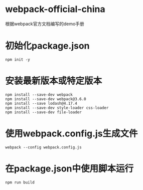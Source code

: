 # webpack-official-china
根据webpack官方文档编写的demo手册

# 初始化package.json
```
npm init -y
```

# 安装最新版本或特定版本
```
npm install --save-dev webpack
npm install --save-dev webpack@3.6.0
npm install --save lodash@4.17.4
npm install --save-dev style-loader css-loader
npm install --save-dev file-loader
```
# 使用webpack.config.js生成文件
```
webpack --config webpack.config.js
```
# 在package.json中使用脚本运行
```
npm run build
```
